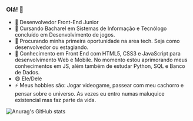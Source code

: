 ### Olá! 👋

- 🔭 Desenvolvedor Front-End Junior
- 🌱 Cursando Bacharel em Sistemas de Informação e Tecnólogo concluído em Desenvolvimento de jogos.
- 👯 Procurando minha primeira oportunidade na area tech. Seja como desenvolvedor ou estagiando.
- 💬 Conhecimento em Front End com HTML5, CSS3 e JavaScript para desenvolvimento Web e Mobile.
      No momento estou aprimorando meus conhecimentos em JS, além também de estudar Python, SQL e Banco de Dados.
- 😄 Ele/Dele
- ⚡ Meus hobbies são: Jogar videogame, passear com meu cachorro e pensar sobre o universo. As vezes eu entro numas maluquice existencial mas faz parte da vida.

![Anurag's GitHub stats](https://github-readme-stats.vercel.app/api?username=anuraghazra&show_icons=true&bg_color=00000000)
